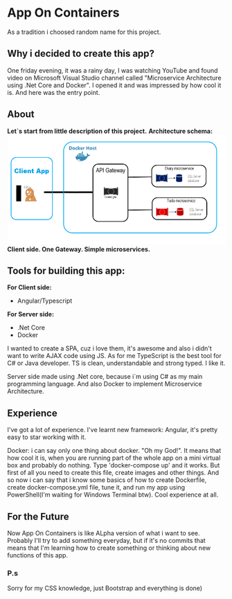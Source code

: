 # App On Containers
As a tradition i choosed random name for this project.

## Why i decided to create this app?
One friday evening, it was a rainy day, I was watching YouTube and found video on Microsoft Visual Studio channel called "Microservice Architecture using .Net Core and Docker". I opened it and was impressed by how cool it is. And here was the entry point.

## About
**Let`s start from little description of this project.**
**Architecture schema:** <img src="img/appschema.png">
**Client side. One Gateway. Simple microservices.**

## Tools for building this app:
**For Client side:**
 * Angular/Typescript

 **For Server side:**
  * .Net Core
  * Docker

I wanted to create a SPA, cuz i love them, it's awesome and also i didn't want to write AJAX code using JS. As for me TypeScript is the best tool for C# or Java developer. TS is clean, understandable and strong typed. I like it.

Server side made using .Net core, because i`m using C# as my main programming language. And also Docker to implement Microservice Architecture.

## Experience
I've got a lot of experience. I've learnt new framework: Angular, it's pretty easy to star working with it.

Docker: i can say only one thing about docker. "Oh my God!". It means that how cool it is, when you are running part of the whole app on a mini virtual box and probably do nothing. Type 'docker-compose up' and it works. But first of all you need to create this file, create images and other things. And so now i can say that i know some basics of how to create Dockerfile, create docker-compose.yml file, tune it, and run my app using PowerShell(I'm waiting for Windows Terminal btw). Cool experience at all.

## For the Future
Now App On Containers is like ALpha version of what i want to see.
Probably I'll try to add something everyday, but if it's no commits that means that I'm learning how to create something or thinking about new functions of this app.

### P.s
Sorry for my CSS knowledge, just Bootstrap and everything is done)